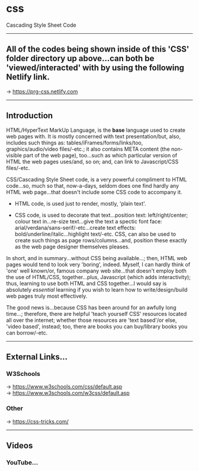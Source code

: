 # css
Cascading Style Sheet Code

-----

## All of the codes being shown inside of this 'CSS' folder directory up above...can both be 'viewed/interacted' with by using the following Netlify link.

-> https://prg-css.netlify.com  

-----

## Introduction

HTML/HyperText MarkUp Language, is the **base** language used to create web pages with. It is mostly concerned with text presentation/but, also, includes such things as: tables/iFrames/forms/links/too, graphics/audio/video files/-etc.; it also contains META content (the non-visible part of the web page), too...such as which particular version of HTML the web pages uses/and, so on; and, can link to Javascript/CSS files/-etc.     

CSS/Cascading Style Sheet code, is a very powerful compliment to HTML code...so, much so that, now-a-days, seldom does one find hardly any HTML web page...that doesn't include some CSS code to accompany it.

- HTML code, is used just to render, mostly, 'plain text'.  

- CSS code, is used to decorate that text...position text: left/right/center; colour text in...re-size text...give the text a spectic font face: arial/verdana/sans-serif/-etc...create text effects: bold/underline/italic...highlight text/-etc. CSS, can also be used to create such things as page rows/columns...and, position these exactly as the web page designer themselves pleases.  

In short, and in summary...without CSS being available...; then, HTML web pages would tend to look very 'boring', indeed. Myself, I can hardly think of 'one' well known/or, famous company web site...that doesn't employ both the use of HTML/CSS, together...plus, Javascript (which adds interactivity); thus, learning to use both HTML and CSS together...I would say is absolutely *essential* learning if you wish to learn how to write/design/build web pages truly most effectively.

The good news is...because CSS has been around for an awfully long time...; therefore, there are helpful 'teach yourself CSS' resources located all over the internet; whether those resources are 'text based'/or else, 'video based', instead; too, there are books you can buy/library books you can borrow/-etc.    

-----

## External Links...

### W3Schools

-> https://www.w3schools.com/css/default.asp  
-> https://www.w3schools.com/w3css/default.asp  

### Other

-> https://css-tricks.com/  

-----

## Videos

### YouTube...
